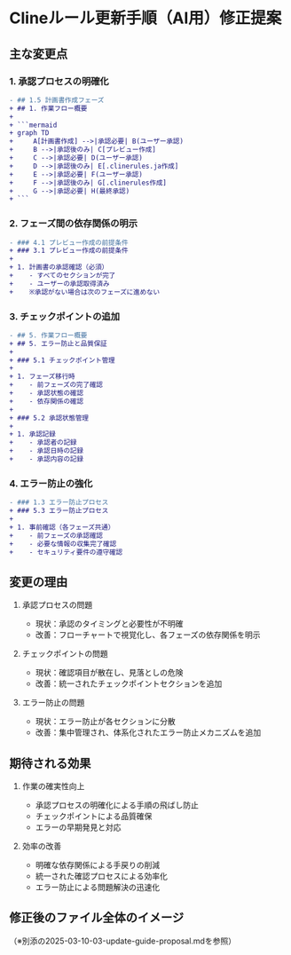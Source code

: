 # Clineルール更新手順（AI用）修正提案

## 主な変更点

### 1. 承認プロセスの明確化

```diff
- ## 1.5 計画書作成フェーズ
+ ## 1. 作業フロー概要
+ 
+ ```mermaid
+ graph TD
+     A[計画書作成] -->|承認必要| B(ユーザー承認)
+     B -->|承認後のみ| C[プレビュー作成]
+     C -->|承認必要| D(ユーザー承認)
+     D -->|承認後のみ| E[.clinerules.ja作成]
+     E -->|承認必要| F(ユーザー承認)
+     F -->|承認後のみ| G[.clinerules作成]
+     G -->|承認必要| H(最終承認)
+ ```
```

### 2. フェーズ間の依存関係の明示

```diff
- ### 4.1 プレビュー作成の前提条件
+ ### 3.1 プレビュー作成の前提条件
+ 
+ 1. 計画書の承認確認（必須）
+    - すべてのセクションが完了
+    - ユーザーの承認取得済み
+    ※承認がない場合は次のフェーズに進めない
```

### 3. チェックポイントの追加

```diff
- ## 5. 作業フロー概要
+ ## 5. エラー防止と品質保証
+ 
+ ### 5.1 チェックポイント管理
+ 
+ 1. フェーズ移行時
+    - 前フェーズの完了確認
+    - 承認状態の確認
+    - 依存関係の確認
+ 
+ ### 5.2 承認状態管理
+ 
+ 1. 承認記録
+    - 承認者の記録
+    - 承認日時の記録
+    - 承認内容の記録
```

### 4. エラー防止の強化

```diff
- ### 1.3 エラー防止プロセス
+ ### 5.3 エラー防止プロセス
+ 
+ 1. 事前確認（各フェーズ共通）
+    - 前フェーズの承認確認
+    - 必要な情報の収集完了確認
+    - セキュリティ要件の遵守確認
```

## 変更の理由

1. 承認プロセスの問題
   - 現状：承認のタイミングと必要性が不明確
   - 改善：フローチャートで視覚化し、各フェーズの依存関係を明示

2. チェックポイントの問題
   - 現状：確認項目が散在し、見落としの危険
   - 改善：統一されたチェックポイントセクションを追加

3. エラー防止の問題
   - 現状：エラー防止が各セクションに分散
   - 改善：集中管理され、体系化されたエラー防止メカニズムを追加

## 期待される効果

1. 作業の確実性向上
   - 承認プロセスの明確化による手順の飛ばし防止
   - チェックポイントによる品質確保
   - エラーの早期発見と対応

2. 効率の改善
   - 明確な依存関係による手戻りの削減
   - 統一された確認プロセスによる効率化
   - エラー防止による問題解決の迅速化

## 修正後のファイル全体のイメージ

（※別添の2025-03-10-03-update-guide-proposal.mdを参照）